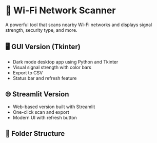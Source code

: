 # 🧠 Wi-Fi Network Scanner

A powerful tool that scans nearby Wi-Fi networks and displays signal strength, security type, and more.

## 🖥️ GUI Version (Tkinter)

- Dark mode desktop app using Python and Tkinter
- Visual signal strength with color bars
- Export to CSV
- Status bar and refresh feature

## 🌐 Streamlit Version

- Web-based version built with Streamlit
- One-click scan and export
- Modern UI with refresh button

## 📂 Folder Structure

